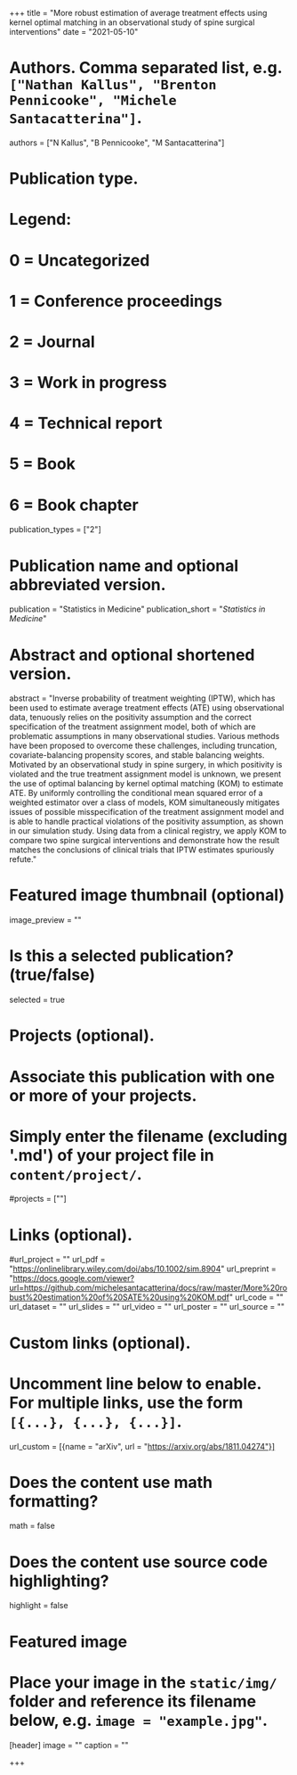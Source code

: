 +++
title = "More robust estimation of average treatment effects using kernel optimal matching in an observational study of spine surgical interventions"
date = "2021-05-10"

# Authors. Comma separated list, e.g. `["Nathan Kallus", "Brenton Pennicooke", "Michele Santacatterina"]`.
authors = ["N Kallus", "B Pennicooke", "M Santacatterina"]

# Publication type.
# Legend:
# 0 = Uncategorized
# 1 = Conference proceedings
# 2 = Journal
# 3 = Work in progress
# 4 = Technical report
# 5 = Book
# 6 = Book chapter
publication_types = ["2"]

# Publication name and optional abbreviated version.
publication = "Statistics in Medicine"
publication_short = "*Statistics in Medicine*"

# Abstract and optional shortened version.
abstract = "Inverse probability of treatment weighting (IPTW), which has been used to estimate average treatment effects (ATE) using observational data, tenuously relies on the positivity assumption and the correct specification of the treatment assignment model, both of which are problematic assumptions in many observational studies. Various methods have been proposed to overcome these challenges, including truncation, covariate-balancing propensity scores, and stable balancing weights. Motivated by an observational study in spine surgery, in which positivity is violated and the true treatment assignment model is unknown, we present the use of optimal balancing by kernel optimal matching (KOM) to estimate ATE. By uniformly controlling the conditional mean squared error of a weighted estimator over a class of models, KOM simultaneously mitigates issues of possible misspecification of the treatment assignment model and is able to handle practical violations of the positivity assumption, as shown in our simulation study. Using data from a clinical registry, we apply KOM to compare two spine surgical interventions and demonstrate how the result matches the conclusions of clinical trials that IPTW estimates spuriously refute."

# Featured image thumbnail (optional)
image_preview = ""

# Is this a selected publication? (true/false)
selected = true

# Projects (optional).
#   Associate this publication with one or more of your projects.
#   Simply enter the filename (excluding '.md') of your project file in `content/project/`.
#projects = [""]

# Links (optional).
#url_project = ""
url_pdf = "https://onlinelibrary.wiley.com/doi/abs/10.1002/sim.8904"
url_preprint = "https://docs.google.com/viewer?url=https://github.com/michelesantacatterina/docs/raw/master/More%20robust%20estimation%20of%20SATE%20using%20KOM.pdf" 
url_code = ""
url_dataset = ""
url_slides = ""
url_video = ""
url_poster = ""
url_source = ""

# Custom links (optional).
#   Uncomment line below to enable. For multiple links, use the form `[{...}, {...}, {...}]`.
url_custom = [{name = "arXiv", url = "https://arxiv.org/abs/1811.04274"}]

# Does the content use math formatting?
math = false

# Does the content use source code highlighting?
highlight = false

# Featured image
# Place your image in the `static/img/` folder and reference its filename below, e.g. `image = "example.jpg"`.
[header]
image = ""
caption = ""

+++


